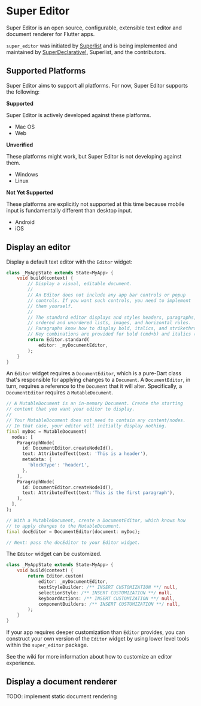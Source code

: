 # Super Editor

Super Editor is an open source, configurable, extensible text editor and document renderer for Flutter apps.

`super_editor` was initiated by [Superlist](https://superlist.com) and is being implemented and maintained by [SuperDeclarative!](https://superdeclarative.com), Superlist, and the contributors.

## Supported Platforms

Super Editor aims to support all platforms. For now, Super Editor supports the following:

**Supported**

Super Editor is actively developed against these platforms.

 * Mac OS
 * Web

**Unverified**

These platforms might work, but Super Editor is not developing against them.

 * Windows
 * Linux

**Not Yet Supported**

These platforms are explicitly not supported at this time because mobile input is fundamentally different than desktop input. 

 * Android
 * iOS

## Display an editor

Display a default text editor with the `Editor` widget:

```dart
class _MyAppState extends State<MyApp> {
    void build(context) {
        // Display a visual, editable document.
        //
        // An Editor does not include any app bar controls or popup
        // controls. If you want such controls, you need to implement
        // them yourself.
        //
        // The standard editor displays and styles headers, paragraphs,
        // ordered and unordered lists, images, and horizontal rules. 
        // Paragraphs know how to display bold, italics, and strikethrough.
        // Key combinations are provided for bold (cmd+b) and italics (cmd+i).
        return Editor.standard(
            editor: _myDocumentEditor,
        );
    }
}
```

An `Editor` widget requires a `DocumentEditor`, which is a pure-Dart class that's responsible for applying changes to a `Document`. A `DocumentEditor`, in turn, requires a reference to the `Document` that it will alter. Specifically, a `DocumentEditor` requires a `MutableDocument`.

```dart
// A MutableDocument is an in-memory Document. Create the starting
// content that you want your editor to display.
//
// Your MutableDocument does not need to contain any content/nodes.
// In that case, your editor will initially display nothing.
final myDoc = MutableDocument(
  nodes: [
    ParagraphNode(
      id: DocumentEditor.createNodeId(),
      text: AttributedText(text: 'This is a header'),
      metadata: {
        'blockType': 'header1',
      },
    ),
    ParagraphNode(
      id: DocumentEditor.createNodeId(),
      text: AttributedText(text:'This is the first paragraph'),
    ),
  ],
);

// With a MutableDocument, create a DocumentEditor, which knows how
// to apply changes to the MutableDocument.
final docEditor = DocumentEditor(document: myDoc);

// Next: pass the docEditor to your Editor widget.
```

The `Editor` widget can be customized.

```dart
class _MyAppState extends State<MyApp> {
    void build(context) {
        return Editor.custom(
            editor: _myDocumentEditor,
            textStyleBuilder: /** INSERT CUSTOMIZATION **/ null,
            selectionStyle: /** INSERT CUSTOMIZATION **/ null,
            keyboardActions: /** INSERT CUSTOMIZATION **/ null,
            componentBuilders: /** INSERT CUSTOMIZATION **/ null,
        );
    }
}
```

If your app requires deeper customization than `Editor` provides, you can construct your own version of the `Editor` widget by using lower level tools within the `super_editor` package.

See the wiki for more information about how to customize an editor experience.

## Display a document renderer

TODO: implement static document rendering